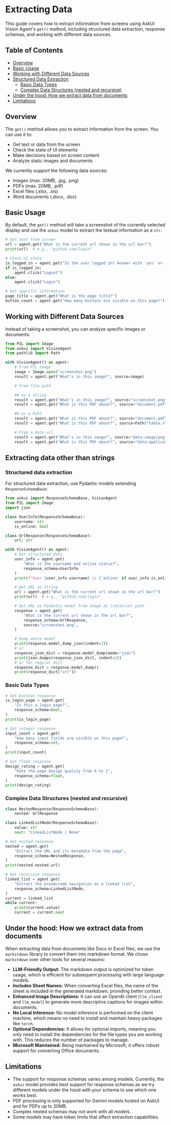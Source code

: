 # Extracting Data

This guide covers how to extract information from screens using AskUI Vision Agent's `get()` method, including structured data extraction, response schemas, and working with different data sources.

## Table of Contents

- [Overview](#overview)
- [Basic Usage](#basic-usage)
- [Working with Different Data Sources](#working-with-different-data-sources)
- [Structured Data Extraction](#structured-data-extraction)
  - [Basic Data Types](#basic-data-types)
  - [Complex Data Structures (nested and recursive)](#complex-data-structures-nested-and-recursive)
- [Under the hood: How we extract data from documents](#under-the-hood-how-we-extract-data-from-documents)
- [Limitations](#limitations)


## Overview

The `get()` method allows you to extract information from the screen. You can use it to:

- Get text or data from the screen
- Check the state of UI elements
- Make decisions based on screen content
- Analyze static images and documents

We currently support the following data sources:
- Images (max. 20MB, .jpg, .png)
- PDFs (max. 20MB, .pdf)
- Excel files (.xlsx, .xls)
- Word documents (.docx, .doc)

## Basic Usage

By default, the `get()` method will take a screenshot of the currently selected display and use the `askui` model to extract the textual information as a `str`.

```python
# Get text from screen
url = agent.get("What is the current url shown in the url bar?")
print(url)  # e.g., "github.com/login"

# Check UI state
is_logged_in = agent.get("Is the user logged in? Answer with 'yes' or 'no'.") == "yes"
if is_logged_in:
    agent.click("Logout")
else:
    agent.click("Login")

# Get specific information
page_title = agent.get("What is the page title?")
button_count = agent.get("How many buttons are visible on this page?")
```

## Working with Different Data Sources

Instead of taking a screenshot, you can analyze specific images or documents:

```python
from PIL import Image
from askui import VisionAgent
from pathlib import Path

with VisionAgent() as agent:
    # From PIL Image
    image = Image.open("screenshot.png")
    result = agent.get("What's in this image?", source=image)

    # From file path

    ## as a string
    result = agent.get("What's in this image?", source="screenshot.png")
    result = agent.get("What is this PDF about?", source="document.pdf")

    ## as a Path
    result = agent.get("What is this PDF about?", source="document.pdf")
    result = agent.get("What is this PDF about?", source=Path("table.xlsx"))

    # From a data url
    result = agent.get("What's in this image?", source="data:image/png;base64,...")
    result = agent.get("What is this PDF about?", source="data:application/pdf;base64,...")
```

## Extracting data other than strings

### Structured data extraction

For structured data extraction, use Pydantic models extending `ResponseSchemaBase`:

```python
from askui import ResponseSchemaBase, VisionAgent
from PIL import Image
import json

class UserInfo(ResponseSchemaBase):
    username: str
    is_online: bool

class UrlResponse(ResponseSchemaBase):
    url: str

with VisionAgent() as agent:
    # Get structured data
    user_info = agent.get(
        "What is the username and online status?",
        response_schema=UserInfo
    )
    print(f"User {user_info.username} is {'online' if user_info.is_online else 'offline'}")

    # Get URL as string
    url = agent.get("What is the current url shown in the url bar?")
    print(url)  # e.g., "github.com/login"

    # Get URL as Pydantic model from image at (relative) path
    response = agent.get(
        "What is the current url shown in the url bar?",
        response_schema=UrlResponse,
        source="screenshot.png",
    )

    # Dump whole model
    print(response.model_dump_json(indent=2))
    # or
    response_json_dict = response.model_dump(mode="json")
    print(json.dumps(response_json_dict, indent=2))
    # or for regular dict
    response_dict = response.model_dump()
    print(response_dict["url"])
```

### Basic Data Types

```python
# Get boolean response
is_login_page = agent.get(
    "Is this a login page?",
    response_schema=bool,
)
print(is_login_page)

# Get integer response
input_count = agent.get(
    "How many input fields are visible on this page?",
    response_schema=int,
)
print(input_count)

# Get float response
design_rating = agent.get(
    "Rate the page design quality from 0 to 1",
    response_schema=float,
)
print(design_rating)
```

### Complex Data Structures (nested and recursive)

```python
class NestedResponse(ResponseSchemaBase):
    nested: UrlResponse

class LinkedListNode(ResponseSchemaBase):
    value: str
    next: "LinkedListNode | None"

# Get nested response
nested = agent.get(
    "Extract the URL and its metadata from the page",
    response_schema=NestedResponse,
)
print(nested.nested.url)

# Get recursive response
linked_list = agent.get(
    "Extract the breadcrumb navigation as a linked list",
    response_schema=LinkedListNode,
)
current = linked_list
while current:
    print(current.value)
    current = current.next
```

## Under the hood: How we extract data from documents

When extracting data from documents like Docs or Excel files, we use the `markitdown` library to convert them into markdown format. We chose `markitdown` over other tools for several reasons:

- **LLM-Friendly Output:** The markdown output is optimized for token usage, which is efficient for subsequent processing with large language models.
- **Includes Sheet Names:** When converting Excel files, the name of the sheet is included in the generated markdown, providing better context.
- **Enhanced Image Descriptions:** It can use an OpenAI client (`llm_client` and `llm_model`) to generate more descriptive captions for images within documents.
- **No Local Inference:** No model inference is performed on the client machine, which means no need to install and maintain heavy packages like `torch`.
- **Optional Dependencies:** It allows for optional imports, meaning you only need to install the dependencies for the file types you are working with. This reduces the number of packages to manage.
- **Microsoft Maintained:** Being maintained by Microsoft, it offers robust support for converting Office documents.

## Limitations

- The support for response schemas varies among models. Currently, the `askui` model provides best support for response schemas as we try different models under the hood with your schema to see which one works best.
- PDF processing is only supported for Gemini models hosted on AskUI and for PDFs up to 20MB.
- Complex nested schemas may not work with all models.
- Some models may have token limits that affect extraction capabilities.

